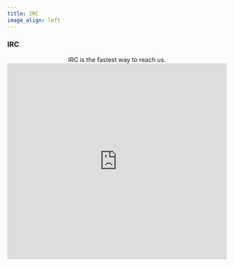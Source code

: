 ```yaml
---
title: IRC
image_align: left
---
```


### IRC

<center> IRC is the fastest way to reach us. </center>

<iframe src="https://kiwiirc.com/client/irc.freenode.net/#glugnith" style="border:0; width:100%; height:450px;"></iframe>